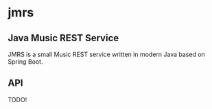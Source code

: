 # jmrs

## Java Music REST Service

JMRS is a small Music REST service written in modern Java based on Spring Boot. 

## API

TODO!
